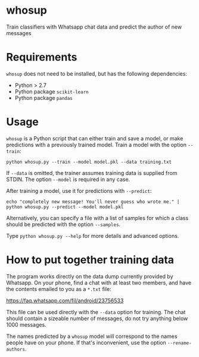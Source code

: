 # whosup

Train classifiers with Whatsapp chat data and predict the author of new messages

# Requirements

`whosup` does not need to be installed, but has the following dependencies:

 - Python > 2.7
 - Python package `scikit-learn`
 - Python package `pandas`

# Usage

`whosup` is a Python script that can either train and save a model, or make predictions with a previously trained model. Train a model with the option `--train`:

    python whosup.py --train --model model.pkl --data training.txt

If `--data` is omitted, the trainer assumes training data is supplied from STDIN. The option `--model` is required in any case.

After training a model, use it for predictions with `--predict`:

    echo "completely new message! You'll never guess who wrote me." | python whosup.py --predict --model model.pkl

Alternatively, you can specify a file with a list of samples for which a class should be predicted with the option `--samples`.

Type `python whosup.py --help` for more details and advanced options.

# How to put together training data

The program works directly on the data dump currently provided by Whatsapp. On your phone, find a chat with at least two members, and have the contents emailed to you as a `*.txt` file:

https://faq.whatsapp.com/fil/android/23756533

This file can be used directly with the `--data` option for training. The chat should contain a sizeable number of messages, do not try anything below 1000 messages.

The names predicted by a `whosup` model will correspond to the names people have on your phone. If that's inconvenient, use the option `--rename-authors`.
